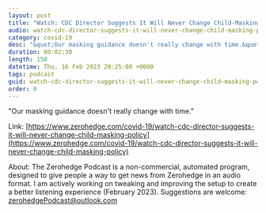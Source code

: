 ```yaml
---
layout: post
title: "Watch: CDC Director Suggests It Will Never Change Child-Masking Policy"
audio: watch-cdc-director-suggests-it-will-never-change-child-masking-policy-0
category: covid-19
desc: "&quot;Our masking guidance doesn't really change with time.&quot;"
duration: 00:02:30
length: 150
datetime: Thu, 16 Feb 2023 20:25:00 +0000
tags: podcast
guid: watch-cdc-director-suggests-it-will-never-change-child-masking-policy-0
order: 0
---
```

&quot;Our masking guidance doesn't really change with time.&quot;

Link: [https://www.zerohedge.com/covid-19/watch-cdc-director-suggests-it-will-never-change-child-masking-policy](https://www.zerohedge.com/covid-19/watch-cdc-director-suggests-it-will-never-change-child-masking-policy)

About: The Zerohedge Podcast is a non-commercial, automated program, designed to give people a way to get news from Zerohedge in an audio format.  I am actively working on tweaking and improving the setup to create a better listening experience (February 2023).  Suggestions are welcome: [zerohedgePodcast@outlook.com](mailto:zerohedgePodcast@outlook.com)